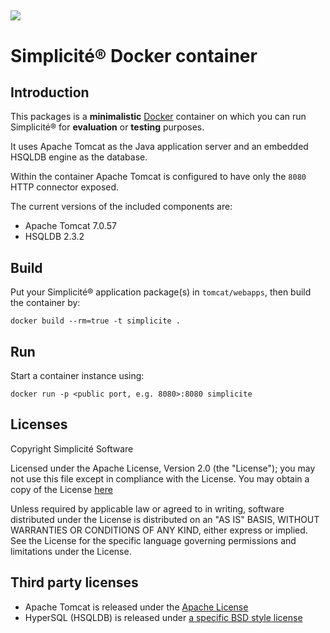 ![](http://www.simplicitesoftware.com/logos/logo250.png)
---

Simplicit&eacute;&reg; Docker container
=======================================

Introduction
------------

This packages is a **minimalistic** [Docker](http://www.docker.com) container on which you can
run Simplicit&eacute;&reg; for **evaluation** or **testing** purposes.

It uses Apache Tomcat as the Java application server and an embedded HSQLDB engine as the database.

Within the container Apache Tomcat is configured to have only the `8080` HTTP connector exposed.

The current versions of the included components are:

- Apache Tomcat 7.0.57
- HSQLDB 2.3.2

Build
-----

Put your Simplicit&eacute;&reg; application package(s) in `tomcat/webapps`, then build the container by:

	docker build --rm=true -t simplicite .

Run
---

Start a container instance using:

	docker run -p <public port, e.g. 8080>:8080 simplicite

Licenses
--------

Copyright Simplicit&eacute; Software

Licensed under the Apache License, Version 2.0 (the "License");
you may not use this file except in compliance with the License.
You may obtain a copy of the License [here](http://www.apache.org/licenses/LICENSE-2.0)

Unless required by applicable law or agreed to in writing, software
distributed under the License is distributed on an "AS IS" BASIS,
WITHOUT WARRANTIES OR CONDITIONS OF ANY KIND, either express or implied.
See the License for the specific language governing permissions and
limitations under the License.

Third party licenses
--------------------

- Apache Tomcat is released under the [Apache License](http://www.apache.org/licenses/LICENSE-2.0)
- HyperSQL (HSQLDB) is released under [a specific BSD style license](http://hsqldb.org/web/hsqlLicense.html)

